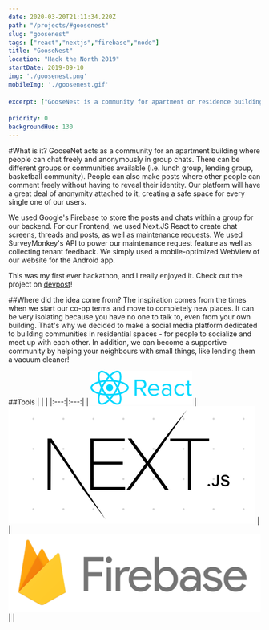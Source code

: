 ```yaml
---
date: 2020-03-20T21:11:34.220Z
path: "/projects/#goosenest"
slug: "goosenest"
tags: ["react","nextjs","firebase","node"]
title: "GooseNest"
location: "Hack the North 2019"
startDate: 2019-09-10
img: './goosenest.png'
mobileImg: './goosenest.gif'

excerpt: ["GooseNest is a community for apartment or residence buildings where people can communicate freely and anonymously in group chats. This project was created in 48 hours during the Hack the North 2019 Hackathon.","Intended as a server-side-rendered progressive web app, GooseNest was built using NextJS, with a Firebase and Node backend."]

priority: 0
backgroundHue: 130
---
```

#What is it?
GooseNet acts as a community for an apartment building where people can chat freely and anonymously in group chats. There can be different groups or communities available (i.e. lunch group, lending group, basketball community). People can also make posts where other people can comment freely without having to reveal their identity. Our platform will have a great deal of anonymity attached to it, creating a safe space for every single one of our users.

We used Google's Firebase to store the posts and chats within a group for our backend. For our Frontend, we used Next.JS React to create chat screens, threads and posts, as well as maintenance requests. We used SurveyMonkey's API to power our maintenance request feature as well as collecting tenant feedback. We simply used a mobile-optimized WebView of our website for the Android app.

This was my first ever hackathon, and I really enjoyed it. Check out the project on [devpost](https://devpost.com/software/goosenet-an-anonymous-community-for-your-apartment)!

##Where did the idea come from?
The inspiration comes from the times when we start our co-op terms and move to completely new places. It can be very isolating because you have no one to talk to, even from your own building. That's why we decided to make a social media platform dedicated to building communities in residential spaces - for people to socialize and meet up with each other. In addition, we can become a supportive community by helping your neighbours with small things, like lending them a vacuum cleaner!

##Tools
| | |
|:---:|:---:|
| ![React](../tools/react.png) | ![Next.js](../tools/next.png) |
| ![Firebase](../tools/firebase.png) | |
